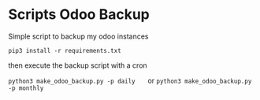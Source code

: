 # Scripts Odoo Backup

Simple script to backup my odoo instances

``` pip3 install -r requirements.txt	```

then execute the backup script with a cron

``` python3 make_odoo_backup.py -p daily	```
or
``` python3 make_odoo_backup.py -p monthly	```
